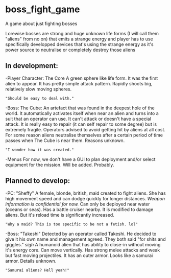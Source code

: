 # boss_fight_game
A game about just fighting bosses 

Lorewise bosses are strong and huge unknown life forms (I will call them "aliens" from no on) that emits a strange energy 
and player has to use specifically developped devices that's using 
the strange energy as it's power source to neutralise or completely destroy those aliens

## In development:
-Player Character: The Core
    A green sphere like life form. It was the first alien to appear. 
    It has pretty simple attack pattern. Rapidly shoots big, relatively slow moving spheres.
    
    "Should be easy to deal with."

-Boss: The Cube:
    An artefact that was found in the deepest hole of the world. It automatically activates itself when near an alien and 
  turns into a suit that an operator can use. 
    It can't attack or doesn't have a special attack. 
    It is really easy to repair (it can self repair to some degree) but is extremely fragile. Operators advised to avoid getting hit by aliens at all cost.
    For some reason aliens neutralise themselves after a certain period of time passes when The Cube is near them. Reasons unknown.

    "I wonder how it was created."

-Menus
    For now, we don't have a GUI to plan deployment and/or select equipment for the mission. Will be added. Probably.

## Planned to develop:
-PC: "Sheffy"
    A female, blonde, british, maid created to fight aliens.
    She has high movement speed and can dodge quickly for longer distances.
    *Weapon information is confidential for now.*
    Can only be deployed near water (oceans or seas).
    Has a battle cruiser nearby. It is modified to damage aliens. But it's reload time is significantly increased.

    "Why a maid? This is too specific to be not a fetish. lol"

-Boss: "Takeshi"
    Detected by an operator called Takeshi. He decided to give it his own name and management agreed. They both said "for shits and giggles." *sigh*
    A humanoid alien that has ability to close-in without moving it's energy core. Can move vertically.
    Has strong melee attacks and weak but fast moving projectiles.
    It has an outer armor. Looks like a samurai armor. Details unknown.

    "Samurai aliens? Hell yeah!"

    
